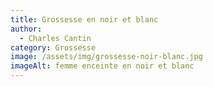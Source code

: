 ```yaml
---
title: Grossesse en noir et blanc
author:
  - Charles Cantin
category: Grossesse
image: /assets/img/grossesse-noir-blanc.jpg
imageAlt: femme enceinte en noir et blanc
---
```


